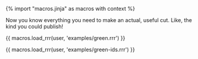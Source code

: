 {% import "macros.jinja" as macros with context %}

Now you know everything you need to make an actual, useful cut.
Like, the kind you could publish!

{{ macros.load_rrr(user, 'examples/green.rrr') }}

{{ macros.load_rrr(user, 'examples/green-ids.rrr') }}
